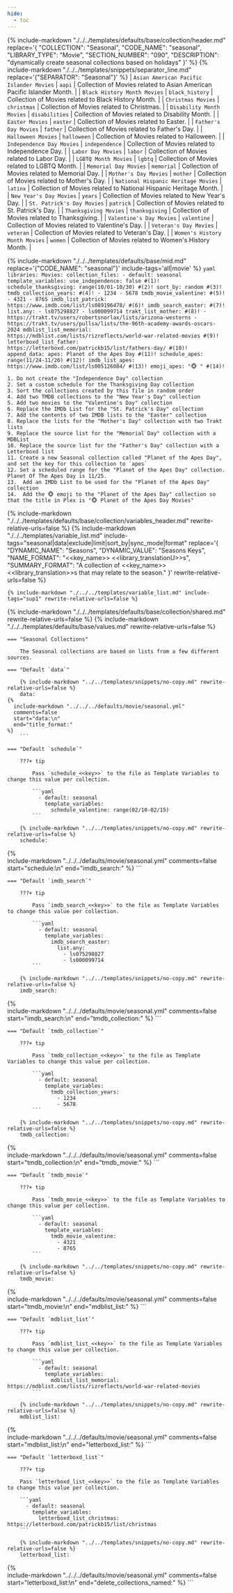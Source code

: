 ```yaml
---
hide:
  - toc
---
```

{%
    include-markdown "./../../templates/defaults/base/collection/header.md"
    replace='{
        "COLLECTION": "Seasonal", 
        "CODE_NAME": "seasonal",
        "LIBRARY_TYPE": "Movie", 
        "SECTION_NUMBER": "090", 
        "DESCRIPTION": "dynamically create seasonal collections based on holidays"
    }'
%}
{% include-markdown "./../../templates/snippets/separator_line.md" replace='{"SEPARATOR": "Seasonal"}' %}
| `Asian American Pacific Islander Movies` | `aapi`          | Collection of Movies related to Asian American Pacific Islander Month. |
| `Black History Month Movies`             | `black_history` | Collection of Movies related to Black History Month.                   |
| `Christmas Movies`                       | `christmas`     | Collection of Movies related to Christmas.                             |
| `Disability Month Movies`                | `disabilities`  | Collection of Movies related to Disability Month.                      |
| `Easter Movies`                          | `easter`        | Collection of Movies related to Easter.                                |
| `Father's Day Movies`                    | `father`        | Collection of Movies related to Father's Day.                          |
| `Halloween Movies`                       | `halloween`     | Collection of Movies related to Halloween.                             |
| `Independence Day Movies`                | `independence`  | Collection of Movies related to Independence Day.                      |
| `Labor Day Movies`                       | `labor`         | Collection of Movies related to Labor Day.                             |
| `LGBTQ Month Movies`                     | `lgbtq`         | Collection of Movies related to LGBTQ Month.                           |
| `Memorial Day Movies`                    | `memorial`      | Collection of Movies related to Memorial Day.                          |
| `Mother's Day Movies`                    | `mother`        | Collection of Movies related to Mother's Day.                          |
| `National Hispanic Heritage Movies`      | `latinx`        | Collection of Movies related to National Hispanic Heritage Month.      |
| `New Year's Day Movies`                  | `years`         | Collection of Movies related to New Year's Day.                        |
| `St. Patrick's Day Movies`               | `patrick`       | Collection of Movies related to St. Patrick's Day.                     |
| `Thanksgiving Movies`                    | `thanksgiving`  | Collection of Movies related to Thanksgiving.                          |
| `Valentine's Day Movies`                 | `valentine`     | Collection of Movies related to Valentine's Day.                       |
| `Veteran's Day Movies`                   | `veteran`       | Collection of Movies related to Veteran's Day.                         |
| `Women's History Month Movies`           | `women`         | Collection of Movies related to Women's History Month.                 |

{% include-markdown "./../../templates/defaults/base/mid.md" replace='{"CODE_NAME": "seasonal"}' include-tags='all|movie' %}
    ```yaml
    libraries:
      Movies:
        collection_files:
          - default: seasonal
            template_variables:
              use_independence: false #(1)!
              schedule_thanksgiving: range(10/01-10/30) #(2)!
              sort_by: random #(3)!
              tmdb_collection_years: #(4)!
                - 1234
                - 5678
              tmdb_movie_valentine: #(5)!
                - 4321
                - 8765
              imdb_list_patrick: https://www.imdb.com/list/ls089196478/ #(6)!
              imdb_search_easter: #(7)!
                list.any:
                  - ls075298827
                  - ls000099714
              trakt_list_mother: #(8)!
                - https://trakt.tv/users/robertsnorlax/lists/arizona-westerns
                - https://trakt.tv/users/pullsa/lists/the-96th-academy-awards-oscars-2024
              mdblist_list_memorial: https://mdblist.com/lists/rizreflects/world-war-related-movies #(9)!
              letterboxd_list_father: https://letterboxd.com/patrickb15/list/fathers-day/ #(10)!
              append_data:
                apes: Planet of the Apes Day #(11)!
              schedule_apes: range(11/24-11/26) #(12)!
              imdb_list_apes: https://www.imdb.com/list/ls005126084/ #(13)!
              emoji_apes: "🐵 " #(14)!
    ```

    1. Do not create the "Independence Day" collection
    2. Set a custom schedule for the Thanksgiving Day collection
    3. Sort the collections created by this file in random order
    4. Add two TMDB collections to the "New Year's Day" collection
    5. Add two movies to the "Valentine's Day" collection
    6. Replace the IMDb List for the "St. Patrick's Day" collection
    7. Add the contents of two IMDB lists to the "Easter" collection
    8. Replace the lists for the "Mother's Day" collection with two Trakt lists
    9. Replace the source list for the "Memorial Day" collection with a MDBList
    10. Replace the source list for the "Father's Day" collection with a Letterboxd list
    11. Create a new Seasonal collection called "Planet of the Apes Day", and set the key for this collection to `apes`
    12. Set a scheduled range for the "Planet of the Apes Day" collection. Planet Of The Apes Day is 11/25.
    13.  Add an IMDb List to be used for the "Planet of the Apes Day" collection
    14.  Add the 🐵 emoji to the "Planet of the Apes Day" collection so that the title in Plex is "🐵 Planet of the Apes Day Movies"

{% include-markdown "./../../templates/defaults/base/collection/variables_header.md" rewrite-relative-urls=false %}
    {%
        include-markdown "./../../templates/variable_list.md"
        include-tags="seasonal|data|exclude|limit|sort_by|sync_mode|format"
        replace='{
            "DYNAMIC_NAME": "Seasons", 
            "DYNAMIC_VALUE": "Seasons Keys",
            "NAME_FORMAT": "<<key_name>> <<library_translationU>>s",
            "SUMMARY_FORMAT": "A collection of <<key_name>> <<library_translation>>s that may relate to the season."
        }'
        rewrite-relative-urls=false
    %}

    {% include-markdown "./../../templates/variable_list.md" include-tags="sup1" rewrite-relative-urls=false %}

{% include-markdown "./../../templates/defaults/base/collection/shared.md" rewrite-relative-urls=false %}
{% include-markdown "./../../templates/defaults/base/values.md" rewrite-relative-urls=false %}

    === "Seasonal Collections"

        The Seasonal collections are based on lists from a few different sources.

    === "Default `data`"
    
        {% include-markdown "../../templates/snippets/no-copy.md" rewrite-relative-urls=false %}
        data: 
    {%    
      include-markdown "../../../defaults/movie/seasonal.yml" 
      comments=false
      start="data:\n"
      end="title_format:"
    %}
        ```

    === "Default `schedule`"
    
        ???+ tip 
        
            Pass `schedule_<<key>>` to the file as Template Variables to change this value per collection.
    
            ```yaml
              - default: seasonal
                template_variables:
                  schedule_valentine: range(02/10-02/15)
            ```

        {% include-markdown "../../templates/snippets/no-copy.md" rewrite-relative-urls=false %}
        schedule: 
  {%    
    include-markdown "../../../defaults/movie/seasonal.yml" 
    comments=false
    start="schedule:\n"
    end="imdb_search:"
  %}
        ```

    === "Default `imdb_search`"
        
        ???+ tip 
        
            Pass `imdb_search_<<key>>` to the file as Template Variables to change this value per collection.
    
            ```yaml
              - default: seasonal
                template_variables:
                  imdb_search_easter: 
                    list.any:
                      - ls075298827
                      - ls000099714
            ```

        {% include-markdown "../../templates/snippets/no-copy.md" rewrite-relative-urls=false %}
        imdb_search: 
  {%    
    include-markdown "../../../defaults/movie/seasonal.yml" 
    comments=false
    start="imdb_search:\n"
    end="tmdb_collection:"
  %}
        ```

    === "Default `tmdb_collection`"
    
        ???+ tip 
        
            Pass `tmdb_collection_<<key>>` to the file as Template Variables to change this value per collection.
    
            ```yaml
              - default: seasonal
                template_variables:
                  tmdb_collection_years: 
                    - 1234
                    - 5678
            ```
    
        {% include-markdown "../../templates/snippets/no-copy.md" rewrite-relative-urls=false %}
        tmdb_collection: 
  {%    
  include-markdown "../../../defaults/movie/seasonal.yml" 
  comments=false
  start="tmdb_collection:\n"
  end="tmdb_movie:"
  %}
        ```

    === "Default `tmdb_movie`"
    
        ???+ tip 
        
            Pass `tmdb_movie_<<key>>` to the file as Template Variables to change this value per collection.
    
            ```yaml
              - default: seasonal
                template_variables:
                  tmdb_movie_valentine: 
                    - 4321
                    - 8765
            ```
    
        {% include-markdown "../../templates/snippets/no-copy.md" rewrite-relative-urls=false %}
        tmdb_movie: 
  {%    
    include-markdown "../../../defaults/movie/seasonal.yml" 
    comments=false
    start="tmdb_movie:\n"
    end="mdblist_list:"
  %}
        ```

    === "Default `mdblist_list`"
    
        ???+ tip 
        
            Pass `mdblist_list_<<key>>` to the file as Template Variables to change this value per collection.
    
            ```yaml
              - default: seasonal
                template_variables:
                  mdblist_list_memorial: https://mdblist.com/lists/rizreflects/world-war-related-movies 
            ```

        {% include-markdown "../../templates/snippets/no-copy.md" rewrite-relative-urls=false %}
        mdblist_list: 
  {%    
    include-markdown "../../../defaults/movie/seasonal.yml" 
    comments=false
    start="mdblist_list:\n"
    end="letterboxd_list:"
  %}
        ```

    === "Default `letterboxd_list`"

        ???+ tip 
    
        Pass `letterboxd_list_<<key>>` to the file as Template Variables to change this value per collection.

        ```yaml
          - default: seasonal
            template_variables:
              letterboxd_list_christmas: https://letterboxd.com/patrickb15/list/christmas
        ```

        {% include-markdown "../../templates/snippets/no-copy.md" rewrite-relative-urls=false %}
        letterboxd_list: 
  {%    
    include-markdown "../../../defaults/movie/seasonal.yml" 
    comments=false
    start="letterboxd_list:\n"
    end="delete_collections_named:"
  %}
        ```

